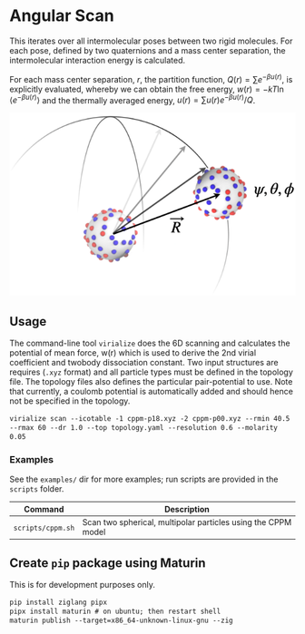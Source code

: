 # Angular Scan

This iterates over all intermolecular poses between two rigid molecules.
For each pose, defined by two quaternions and a mass center separation, the
intermolecular interaction energy is calculated.

For each mass center separation, _r_, the partition function,
$Q(r) = \sum e^{-\beta u(r)}$, is explicitly
evaluated, whereby we can obtain the free energy, $w(r) = -kT \ln \langle e^{-\beta u(r)} \rangle$ and
the thermally averaged energy, $u(r) = \sum u(r)e^{-\beta u(r)} / Q$.

![Angular Scan](assets/illustration.png)

## Usage

The command-line tool `virialize` does the 6D scanning and calculates the potential of mean force, w(r) which
is used to derive the 2nd virial coefficient and twobody dissociation constant.
Two input structures are requires (`.xyz` format) and all particle types must be defined in the topology file.
The topology files also defines the particular pair-potential to use. Note that currently, a coulomb potential
is automatically added and should hence not be specified in the topology.

```console
virialize scan --icotable -1 cppm-p18.xyz -2 cppm-p00.xyz --rmin 40.5 --rmax 60 --dr 1.0 --top topology.yaml --resolution 0.6 --molarity 0.05
```

### Examples

See the `examples/` dir for more examples; run scripts are provided in the
`scripts` folder.

Command              | Description
-------------------- | ------------------------------------------------------------
`scripts/cppm.sh`    | Scan two spherical, multipolar particles using the CPPM model


## Create `pip` package using Maturin

This is for development purposes only.

```console
pip install ziglang pipx
pipx install maturin # on ubuntu; then restart shell
maturin publish --target=x86_64-unknown-linux-gnu --zig
```
